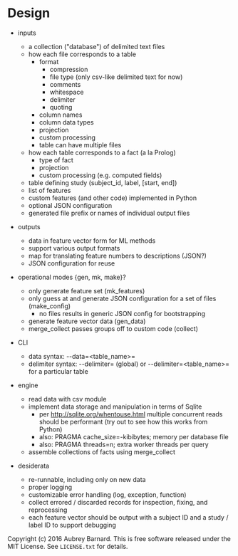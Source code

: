 Design
======

* inputs
  * a collection ("database") of delimited text files
  * how each file corresponds to a table
    * format
      * compression
      * file type (only csv-like delimited text for now)
      * comments
      * whitespace
      * delimiter
      * quoting
    * column names
    * column data types
    * projection
    * custom processing
    * table can have multiple files
  * how each table corresponds to a fact (a la Prolog)
    * type of fact
    * projection
    * custom processing (e.g. computed fields)
  * table defining study (subject_id, label, [start, end])
  * list of features
  * custom features (and other code) implemented in Python
  * optional JSON configuration
  * generated file prefix or names of individual output files

* outputs
  * data in feature vector form for ML methods
  * support various output formats
  * map for translating feature numbers to descriptions (JSON?)
  * JSON configuration for reuse

* operational modes {gen, mk, make}?
  * only generate feature set (mk_features)
  * only guess at and generate JSON configuration for a set of files
    (make_config)
    * no files results in generic JSON config for bootstrapping
  * generate feature vector data (gen_data)
  * merge_collect passes groups off to custom code (collect)

* CLI
  * data syntax: --data=<table_name>=<filename>
  * delimiter syntax: --delimiter=<delimiter> (global) or
    --delimiter=<table_name>=<delimiter> for a particular table

* engine
  * read data with csv module
  * implement data storage and manipulation in terms of Sqlite
    * per http://sqlite.org/whentouse.html multiple concurrent reads
      should be performant (try out to see how this works from Python)
    * also: PRAGMA cache_size=-kibibytes; memory per database file
    * also: PRAGMA threads=n; extra worker threads per query
  * assemble collections of facts using merge_collect

* desiderata
  * re-runnable, including only on new data
  * proper logging
  * customizable error handling (log, exception, function)
  * collect errored / discarded records for inspection, fixing, and
    reprocessing
  * each feature vector should be output with a subject ID and a study /
    label ID to support debugging


Copyright (c) 2016 Aubrey Barnard.  This is free software released under
the MIT License.  See `LICENSE.txt` for details.
